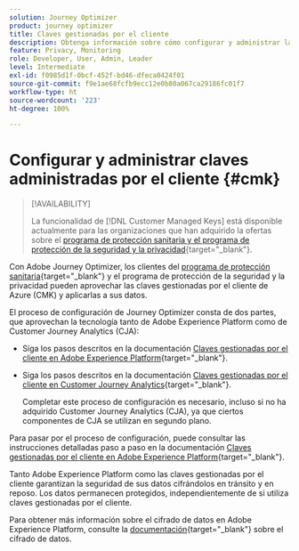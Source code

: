 ```yaml
---
solution: Journey Optimizer
product: journey optimizer
title: Claves gestionadas por el cliente
description: Obtenga información sobre cómo configurar y administrar las claves de cliente para Adobe Journey Optimizer.
feature: Privacy, Monitoring
role: Developer, User, Admin, Leader
level: Intermediate
exl-id: f0985d1f-0bcf-452f-bd46-dfeca0424f01
source-git-commit: f9e1ae68fcfb9ecc12e0b80a067ca29186fc01f7
workflow-type: ht
source-wordcount: '223'
ht-degree: 100%

---
```


# Configurar y administrar claves administradas por el cliente {#cmk}

>[!AVAILABILITY]
>
>La funcionalidad de [!DNL Customer Managed Keys] está disponible actualmente para las organizaciones que han adquirido la ofertas sobre el [programa de protección sanitaria y el programa de protección de la seguridad y la privacidad](https://experienceleague.adobe.com/docs/events/customer-data-management-voices-recordings/governance/healthcare-shield.html?lang=es){target="_blank"}.

Con Adobe Journey Optimizer, los clientes del [programa de protección sanitaria](https://www.adobe.com/trust/compliance/hipaa-ready.html){target="_blank"} y el programa de protección de la seguridad y la privacidad pueden aprovechar las claves gestionadas por el cliente de Azure (CMK) y aplicarlas a sus datos.

El proceso de configuración de Journey Optimizer consta de dos partes, que aprovechan la tecnología tanto de Adobe Experience Platform como de Customer Journey Analytics (CJA):

* Siga los pasos descritos en la documentación [Claves gestionadas por el cliente en Adobe Experience Platform](https://experienceleague.adobe.com/docs/experience-platform/landing/governance-privacy-security/customer-managed-keys.html?lang=es){target="_blank"}.
* Siga los pasos descritos en la documentación [Claves gestionadas por el cliente en Customer Journey Analytics](https://experienceleague.adobe.com/docs/analytics-platform/using/cja-privacy/cmk.html?lang=es){target="_blank"}.

  Completar este proceso de configuración es necesario, incluso si no ha adquirido Customer Journey Analytics (CJA), ya que ciertos componentes de CJA se utilizan en segundo plano.

Para pasar por el proceso de configuración, puede consultar las instrucciones detalladas paso a paso en la documentación [Claves gestionadas por el cliente en Adobe Experience Platform](https://experienceleague.adobe.com/docs/experience-platform/landing/governance-privacy-security/encryption.html?lang=es){target="_blank"}.

Tanto Adobe Experience Platform como las claves gestionadas por el cliente garantizan la seguridad de sus datos cifrándolos en tránsito y en reposo. Los datos permanecen protegidos, independientemente de si utiliza claves gestionadas por el cliente.

Para obtener más información sobre el cifrado de datos en Adobe Experience Platform, consulte la [documentación](https://experienceleague.adobe.com/docs/experience-platform/landing/governance-privacy-security/encryption.html?lang=es){target="_blank"} sobre el cifrado de datos.
